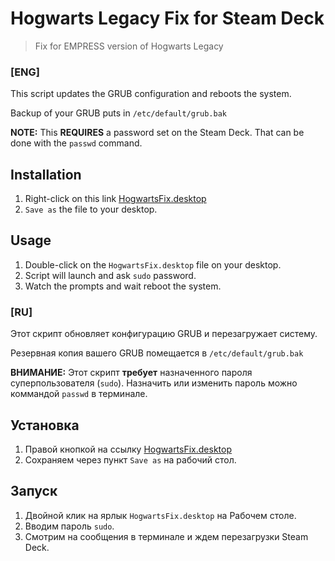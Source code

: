 # Hogwarts Legacy Fix for Steam Deck
> Fix for EMPRESS version of Hogwarts Legacy
### [ENG]

This script updates the GRUB configuration and reboots the system.

Backup of your GRUB puts in `/etc/default/grub.bak`

**NOTE:** This **REQUIRES** a password set on the Steam Deck. That can be done with the `passwd` command. 

## Installation

1. Right-click on this link [HogwartsFix.desktop](https://raw.githubusercontent.com/pdx-rico/hogwarts-steamdeck-fix/main/HogwartsFix.desktop)
2. `Save as` the file to your desktop.

## Usage

1. Double-click on the `HogwartsFix.desktop` file on your desktop.
2. Script will launch and ask `sudo` password.
3. Watch the prompts and wait reboot the system.

### [RU]

Этот скрипт обновляет конфигурацию GRUB и перезагружает систему.

Резервная копия вашего GRUB помещается в `/etc/default/grub.bak`

**ВНИМАНИЕ:** Этот скрипт **требует** назначенного пароля суперпользователя (`sudo`). Назначить или изменить пароль можно коммандой `passwd` в терминале.

## Установка

1. Правой кнопкой на ссылку [HogwartsFix.desktop](https://raw.githubusercontent.com/pdx-rico/hogwarts-steamdeck-fix/main/HogwartsFix.desktop)
2. Сохраняем через пункт `Save as` на рабочий стол.

## Запуск

1. Двойной клик на ярлык `HogwartsFix.desktop` на Рабочем столе.
2. Вводим пароль `sudo`.
3. Смотрим на сообщения в терминале и ждем перезагрузки Steam Deck.